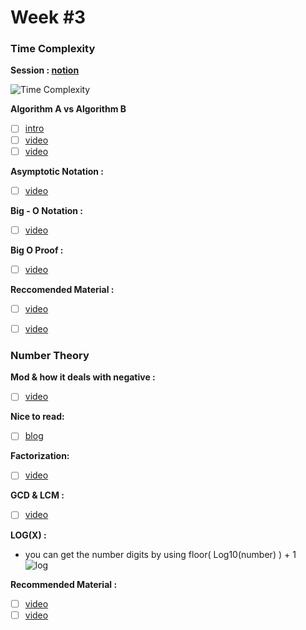 # Week #3

### Time Complexity 
**Session : [notion](https://cottony-hydrangea-960.notion.site/Math-General-For-Newcomers-58e3f86ad780414a8bd8e3ca2f38321d)**


 ![Time Complexity](https://miro.medium.com/v2/resize:fit:828/format:webp/1*xamVYkZsA1kzLy9kerwOEA.png)

 

 **Algorithm A vs Algorithm B**
 
- [ ]  [intro](https://youtu.be/8QDFAK8Y5Ts?si=gPZtiGAZ46jzl5Wd)
 - [ ]  [video](https://www.youtube.com/watch?v=Day3_mw1F-Y&t=775s)
 - [ ]  [video](https://www.youtube.com/watch?v=w7gYfHx8Z1Q&t=41s)

 **Asymptotic Notation :**

- [ ]  [video](https://www.youtube.com/watch?v=oV6YzMr1PBY)
      
**Big - O Notation :**

 - [ ]  [video](https://www.youtube.com/watch?v=nrSVRPYy76c)

 **Big O Proof :**

  - [ ]  [video](https://youtu.be/yG1l1NiJhhc?si=rJDCjR3o97hliPkl)

 **Reccomended Material :** 

- [ ] [video](https://youtu.be/heRWrCIQFzQ?si=UNs8PS8xpZNwUEo9)

- [ ] [video](https://youtu.be/o5zf5oVHtn0?si=t9tCSrbcvUNmbqTF)


 ### Number Theory
 **Mod & how it deals with negative :** 
 - [ ]  [video](https://www.youtube.com/live/9sqvjnvuLtY?feature=shared)

**Nice to read:** 
- [ ]  [blog](https://codeforces.com/blog/entry/72527)

**Factorization:**
- [ ]  [video](https://youtu.be/-5ApOQDhBtU?si=Ht3NLYruze1b5TW0)

**GCD & LCM :** 
- [ ]  [video](https://www.youtube.com/watch?v=YklnFXpq0ZE&list=PLPt2dINI2MIY7l5zyFd1W28rei3b-AXaJ&index=6)
      
**LOG(X)  :** 
- you can get the number digits by using floor( Log10(number) ) + 1  
 ![log](https://i.ibb.co/QMpNRGS/Screenshot-2023-07-16-104250.png)


 **Recommended Material :** 
- [ ]  [video](https://youtu.be/heRWrCIQFzQ?si=WiX-MJi_RZqGpfNi) 
- [ ]  [video](https://www.youtube.com/watch?v=j-7GfALqr-A&list=PLw2JSXGww1ORU9v3h8jBS_bNz-ngSW2wk&index=14)
